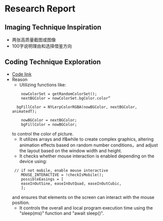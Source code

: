 # **Research Report**
## Imaging Technique Inspiration
- 两张高质量截图或图像
- 100字说明理由和选择借鉴方向
## Coding Technique Exploration
- [Code link](https://openprocessing.org/sketch/2211491)   
- Reason
    - Utilizing functions like:
    ```
        nowColorSet = getRandomColorSet();
        nextBGColor = nowColorSet.bgColor.color”
    ```
        bgFillColor = NYLerpColorRGBA(nowBGColor, nextBGColor, animatedT);
    ```
        nowBGColor = nextBGColor;
        bgFillColor = nowBGColor;
    ```
    to control the color of picture.
    - It utilizes arrays and if&while to create complex graphics, altering animation effects based on random number conditions，and adjust the layout based on the window width and height.
    - It checks whether mouse interaction is enabled depending on the device using:
    ```
     // if not mobile, enable mouse interactive
        MOUSE_INTERACTIVE = !checkIsMobile();
        possibleEasings = [
        easeInOutSine, easeInOutQuad, easeInOutCubic,
        ];
    ```
    and ensures that elements on the screen can interact with the mouse position.
    - It controls the overall and local program execution time using the "sleep(ms)" function and "await sleep()".
      